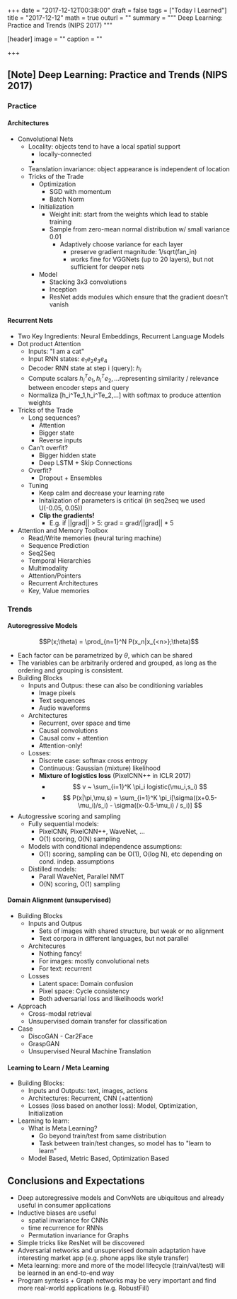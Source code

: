+++
date = "2017-12-12T00:38:00"
draft = false
tags = ["Today I Learned"]
title = "2017-12-12"
math = true
outurl = ""
summary = """
Deep Learning: Practice and Trends (NIPS 2017)
"""

[header]
image = ""
caption = ""

+++


## [Note] Deep Learning: Practice and Trends (NIPS 2017)
### Practice
#### Architectures
- Convolutional Nets
    - Locality: objects tend to have a local spatial support
        - locally-connected
        - 
    - Teanslation invariance: object appearance is independent of location
    - Tricks of the Trade
        - Optimization
            - SGD with momentum
            - Batch Norm
        - Initialization
            - Weight init: start from the weights which lead to stable training
            - Sample from zero-mean normal distribution w/ small variance 0.01
                - Adaptively choose variance for each layer
                    - preserve gradient magnitude: 1/sqrt(fan_in)
                    - works fine for VGGNets (up to 20 layers), but not sufficient for deeper nets
        - Model
            - Stacking 3x3 convolutions
            - Inception
            - ResNet adds modules which ensure that the gradient doesn't vanish

#### Recurrent Nets
- Two Key Ingredients: Neural Embeddings, Recurrent Language Models
- Dot product Attention
    - Inputs: "I am a cat"
    - Input RNN states: $e_1e_2e_3e_4$
    - Decoder RNN state at step i (query): $h_i$
    - Compute scalars $h_i^Te_1, h_i^Te_2,...$representing similarity / relevance between encoder steps and query
    - Normaliza [h_i^Te_1,h_i^Te_2,...] with softmax to produce attention weights
- Tricks of the Trade
    - Long sequences?
        - Attention
        - Bigger state
        - Reverse inputs
    - Can't overfit?
        - Bigger hidden state
        - Deep LSTM + Skip Connections
    - Overfit?
        - Dropout + Ensembles
    - Tuning
        - Keep calm and decrease your learning rate
        - Initalization of parameters is critical (in seq2seq we used U(-0.05, 0.05))
        - **Clip the gradients!**
            - E.g. if ||grad|| > 5: grad = grad/||grad|| * 5
- Attention and Memory Toolbox
    - Read/Write memories (neural turing machine)
    - Sequence Prediction
    - Seq2Seq
    - Temporal Hierarchies
    - Multimodality
    - Attention/Pointers
    - Recurrent Architectures
    - Key, Value memories

### Trends
#### Autoregressive Models
$$P(x;\theta) = \prod_{n=1}^N P(x_n|x_{<n>};\theta)$$
- Each factor can be parametrized by $\theta$, which can be shared
- The variables can be arbitrarily ordered and grouped, as long as the ordering and grouping is consistent.
- Building Blocks
    - Inputs and Outpus: these can also be conditioning variables
        - Image pixels
        - Text sequences
        - Audio waveforms
    - Architectures
        - Recurrent, over space and time
        - Causal convolutions
        - Causal conv + attention
        - Attention-only!
    - Losses:
        - Discrete case: softmax cross entropy
        - Continuous: Gaussian (mixture) likelihood
        - **Mixture of logistics loss** (PixelCNN++ in ICLR 2017)
            - $$ v ~ \sum_{i=1}^K \pi_i logistic(\mu_i,s_i) $$
            - $$ P(x|\pi,\mu,s) = \sum_{i=1}^K \pi_i[\sigma((x+0.5-\mu_i)/s_i) - \sigma((x-0.5-\mu_i) / s_i)] $$
- Autogressive scoring and sampling
    - Fully sequential models:
        - PixelCNN, PixelCNN++, WaveNet, ...
        - O(1) scoring, O(N) sampling
    - Models with conditional independence assumptions:
        - O(1) scoring, sampling can be O(1), O(log N), etc depending on cond. indep. assumptions
    - Distilled models:
        - Parall WaveNet, Parallel NMT
        - O(N) scoring, O(1) sampling
#### Domain Alignment (unsupervised)
- Building Blocks
    - Inputs and Outpus
        - Sets of images with shared structure, but weak or no alignment
        - Text corpora in different languages, but not parallel
    - Architecures
        - Nothing fancy!
        - For images: mostly convolutional nets
        - For text: recurrent
    - Losses
        - Latent space: Domain confusion
        - Pixel space: Cycle consistency
        - Both adversarial loss and likelihoods work!
- Approach
    - Cross-modal retrieval
    - Unsupervised domain transfer for classification
- Case
    - DiscoGAN - Car2Face
    - GraspGAN
    - Unsupervised Neural Machine Translation
#### Learning to Learn / Meta Learning
- Building Blocks:
    - Inputs and Outputs: text, images, actions
    - Architectures: Recurrent, CNN (+attention)
    - Losses (loss based on another loss): Model, Optimization, Initialization
- Learning to learn:
    - What is Meta Learning?
        - Go beyond train/test from same distribution
        - Task between train/test changes, so model has to "learn to learn"
    - Model Based, Metric Based, Optimization Based
## Conclusions and Expectations
- Deep autoregressive models and ConvNets are ubiquitous and already useful in consumer applications
- Inductive biases are useful
    - spatial invariance for CNNs
    - time recurrence for RNNs
    - Permutation invariance for Graphs
- Simple tricks like ResNet will be discovered
- Adversarial networks and unsupervised domain adaptation have interesting market app (e.g. phone apps like style transfer)
- Meta learning: more and more of the model lifecycle (train/val/test) will be learned in an end-to-end way
- Program syntesis + Graph networks may be very important and find more real-world applications (e.g. RobustFill)
